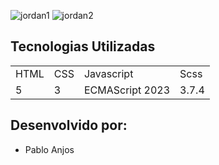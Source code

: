 ![jordan1](https://github.com/user-attachments/assets/b2fd0436-5563-48a5-9adb-2304e647b082)
![jordan2](https://github.com/user-attachments/assets/0a07b023-8ab3-4908-af65-d9a6ff488f89)


## Tecnologias Utilizadas

<table>
  <tr>
    <td>HTML</td>
    <td>CSS</td>
    <td>Javascript</td>
    <td>Scss</td>
  </tr>
  <tr>
    <td>5</td>
    <td>3</td>
    <td>ECMAScript 2023</td>
    <td>3.7.4</td>
  </tr>
</table>

## Desenvolvido por: 

- Pablo Anjos
